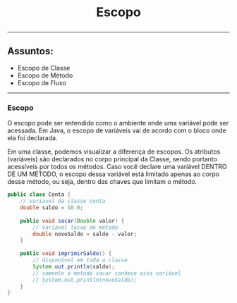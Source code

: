 # <p style="text-align: center">Escopo</p>

---

## Assuntos:
* Escopo de Classe
* Escopo de Método
* Escopo de Fluxo

---

### Escopo
O escopo pode ser entendido como o ambiente onde uma variável pode ser acessada. Em Java, o escopo de variáveis vai de acordo com o bloco onde ela foi declarada.


Em uma classe, podemos visualizar a diferença de escopos. Os atributos (variáveis) são declarados no corpo principal da Classe, sendo portanto acessíveis por todos os métodos.
Caso você declare uma variável DENTRO DE UM MÉTODO, o escopo dessa variável está limitado apenas ao corpo desse método, ou seja, dentro das chaves que limitam o método.

~~~java
public class Conta {
    // variavel da classe conta
    double saldo = 10.0;
    
    public void sacar(Double valor) {
        // variavel locao de método
        double novoSaldo = saldo - valor;
    }
    
    public void imprimirSaldo() {
        // disponível em toda a classe
        System.out.println(saldo);
        // somente o metodo sacar conhece essa variável
        // System.out.println(novoSaldo);
    }
}
~~~
